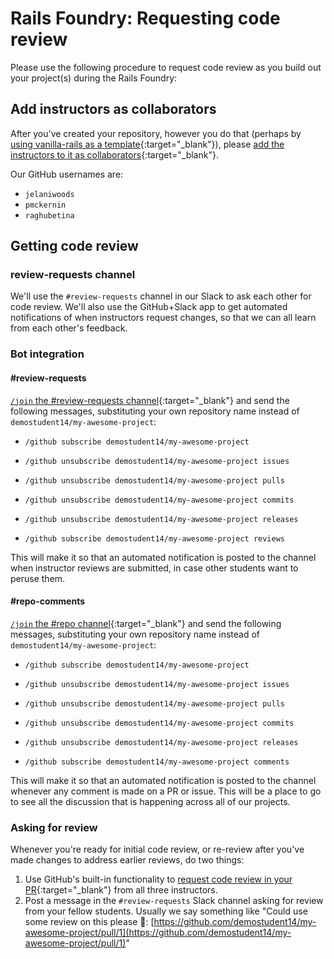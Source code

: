# Rails Foundry: Requesting code review

Please use the following procedure to request code review as you build out your project(s) during the Rails Foundry:

## Add instructors as collaborators

After you've created your repository, however you do that (perhaps by [using vanilla-rails as a template](https://github.com/appdev-projects/vanilla-rails/generate){:target="_blank"}), please [add the instructors to it as collaborators](https://docs.github.com/en/github/setting-up-and-managing-your-github-user-account/inviting-collaborators-to-a-personal-repository){:target="_blank"}.

Our GitHub usernames are:

 - `jelaniwoods`
 - `pmckernin`
 - `raghubetina`

## Getting code review

### review-requests channel

We'll use the `#review-requests` channel in our Slack to ask each other for code review. We'll also use the GitHub+Slack app to get automated notifications of when instructors request changes, so that we can all learn from each other's feedback.

### Bot integration

#### #review-requests

[`/join` the #review-requests channel](https://slack.com/help/articles/205239967-Join-a-channel){:target="_blank"} and send the following messages, substituting your own repository name instead of `demostudent14/my-awesome-project`:

 - `/github subscribe demostudent14/my-awesome-project`

 - `/github unsubscribe demostudent14/my-awesome-project issues`
 - `/github unsubscribe demostudent14/my-awesome-project pulls`
 - `/github unsubscribe demostudent14/my-awesome-project commits`
 - `/github unsubscribe demostudent14/my-awesome-project releases`

 - `/github subscribe demostudent14/my-awesome-project reviews`

This will make it so that an automated notification is posted to the channel when instructor reviews are submitted, in case other students want to peruse them.

#### #repo-comments

[`/join` the #repo channel](https://slack.com/help/articles/205239967-Join-a-channel){:target="_blank"} and send the following messages, substituting your own repository name instead of `demostudent14/my-awesome-project`:

 - `/github subscribe demostudent14/my-awesome-project`

 - `/github unsubscribe demostudent14/my-awesome-project issues`
 - `/github unsubscribe demostudent14/my-awesome-project pulls`
 - `/github unsubscribe demostudent14/my-awesome-project commits`
 - `/github unsubscribe demostudent14/my-awesome-project releases`

 - `/github subscribe demostudent14/my-awesome-project comments`

This will make it so that an automated notification is posted to the channel whenever any comment is made on a PR or issue. This will be a place to go to see all the discussion that is happening across all of our projects.

### Asking for review

Whenever you're ready for initial code review, or re-review after you've made changes to address earlier reviews, do two things:

 1. Use GitHub's built-in functionality to [request code review in your PR](https://docs.github.com/en/github/collaborating-with-issues-and-pull-requests/requesting-a-pull-request-review){:target="_blank"} from all three instructors.
 2. Post a message in the `#review-requests` Slack channel asking for review from your fellow students. Usually we say something like "Could use some review on this please 👀: [https://github.com/demostudent14/my-awesome-project/pull/1](https://github.com/demostudent14/my-awesome-project/pull/1)"
